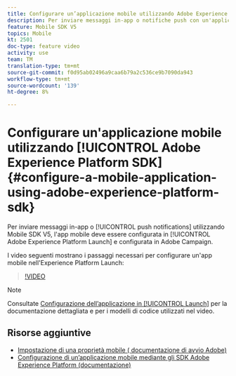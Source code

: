 ```yaml
---
title: Configurare un’applicazione mobile utilizzando Adobe Experience Platform SDK
description: Per inviare messaggi in-app o notifiche push con un'applicazione SDK per Experienci Cloud , è necessario impostare un'app mobile in  Adobe Experience Platform Launch e configurarla in  Adobe Campaign
feature: Mobile SDK V5
topics: Mobile
kt: 2501
doc-type: feature video
activity: use
team: TM
translation-type: tm+mt
source-git-commit: f0d95ab02496a9caa6b79a2c536ce9b7090da943
workflow-type: tm+mt
source-wordcount: '139'
ht-degree: 8%

---
```



# Configurare un&#39;applicazione mobile utilizzando [!UICONTROL Adobe Experience Platform SDK] {#configure-a-mobile-application-using-adobe-experience-platform-sdk}

Per inviare messaggi in-app o [!UICONTROL push notifications] utilizzando Mobile SDK V5, l&#39;app mobile deve essere configurata in [!UICONTROL Adobe Experience Platform Launch] e configurata in  Adobe Campaign.

I video seguenti mostrano i passaggi necessari per configurare un&#39;app mobile nell&#39;Experience Platform Launch:

>[!VIDEO](https://video.tv.adobe.com/v/26224?quality=12)

>[!NOTE]
>
>Consultate [Configurazione dell’applicazione in [!UICONTROL Launch]](https://helpx.adobe.com/campaign/kb/configuring-app-sdk.html#ConfiguringyourapplicationinLaunch) per la documentazione dettagliata e per i modelli di codice utilizzati nel video.

## Risorse aggiuntive

* [Impostazione di una proprietà mobile ( documentazione di avvio Adobe)](https://aep-sdks.gitbook.io/docs/getting-started/create-a-mobile-property)
* [Configurazione di un’applicazione mobile mediante gli SDK Adobe Experience Platform (documentazione)](https://docs.adobe.com/content/help/it-IT/campaign-standard/using/administrating/configuring-channels/configuring-a-mobile-application.html)
